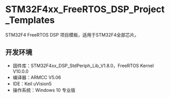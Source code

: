 # STM32F4xx_FreeRTOS_DSP_Project_Templates

STM32F4 FreeRTOS DSP 项目模板，适用于STM32F4全部芯片。

## 开发环境

* 固件库：STM32F4xx_DSP_StdPeriph_Lib_V1.8.0，FreeRTOS Kernel V10.0.0
* 编译器：ARMCC V5.06
* IDE：Keil uVision5
* 操作系统：Windows 10 专业版
